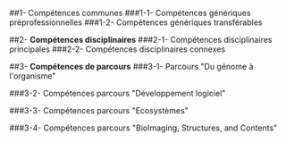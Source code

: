 ##1- Compétences communes
###1-1- Compétences génériques préprofessionnelles
###1-2- Compétences génériques transférables

##2- __Compétences disciplinaires__
###2-1- Compétences disciplinaires principales
###2-2- Compétences disciplinaires connexes

##3- __Compétences de parcours__
###3-1- Parcours "Du génome à l'organisme"

###3-2- Compétences parcours "Développement logiciel"

###3-3- Compétences parcours "Ecosystèmes"

###3-4- Compétences parcours "BioImaging, Structures, and Contents"
